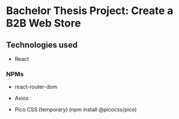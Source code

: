 # Bachelor Thesis Project: Create a B2B Web Store

## Technologies used

- React

### NPMs

- react-router-dom

- Axios

- Pico CSS (temporary) (npm install @picocss/pico)
